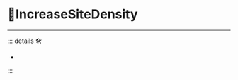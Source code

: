 # 🔻<via>IncreaseSiteDensity</via>

---

<!-- =================================================== -->
<!-- =================================================== -->
<!-- =================================================== -->
<!-- =================================================== -->
<!-- =================================================== -->
::: details 🛠

-

:::

